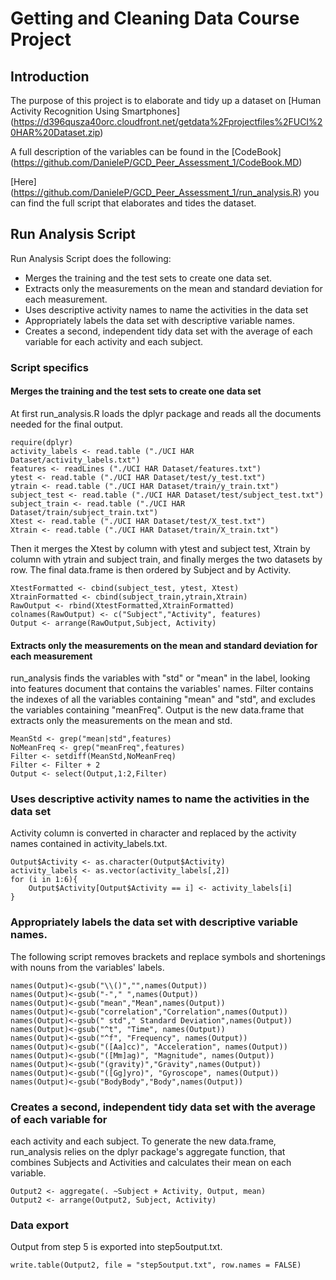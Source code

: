 # Getting and Cleaning Data Course Project

## Introduction
The purpose of this project is to elaborate and tidy up a dataset 
on [Human Activity Recognition Using Smartphones] (https://d396qusza40orc.cloudfront.net/getdata%2Fprojectfiles%2FUCI%20HAR%20Dataset.zip)

A full description of the variables can be found in the [CodeBook] (https://github.com/DanieleP/GCD_Peer_Assessment_1/CodeBook.MD)

[Here] (https://github.com/DanieleP/GCD_Peer_Assessment_1/run_analysis.R) you can find the full script that elaborates and tides the dataset.

## Run Analysis Script
Run Analysis Script does the following:  
- Merges the training and the test sets to create one data set.
- Extracts only the measurements on the mean and standard deviation for each measurement. 
- Uses descriptive activity names to name the activities in the data set
- Appropriately labels the data set with descriptive variable names. 
- Creates a second, independent tidy data set with the average of each variable for 
each activity and each subject.

### Script specifics
#### Merges the training and the test sets to create one data set
At first run_analysis.R loads the dplyr package and reads all the documents needed for
the final output.

	require(dplyr)
	activity_labels <- read.table ("./UCI HAR Dataset/activity_labels.txt")
	features <- readLines ("./UCI HAR Dataset/features.txt")
	ytest <- read.table ("./UCI HAR Dataset/test/y_test.txt")
	ytrain <- read.table ("./UCI HAR Dataset/train/y_train.txt")
	subject_test <- read.table ("./UCI HAR Dataset/test/subject_test.txt")
	subject_train <- read.table ("./UCI HAR Dataset/train/subject_train.txt")
	Xtest <- read.table ("./UCI HAR Dataset/test/X_test.txt")
	Xtrain <- read.table ("./UCI HAR Dataset/train/X_train.txt")
	
Then it merges the Xtest by column with ytest and subject test, Xtrain by column with
ytrain and subject train, and finally merges the two datasets by row.
The final data.frame is then ordered by Subject and by Activity.

	XtestFormatted <- cbind(subject_test, ytest, Xtest)
	XtrainFormatted <- cbind(subject_train,ytrain,Xtrain)
	RawOutput <- rbind(XtestFormatted,XtrainFormatted)
	colnames(RawOutput) <- c("Subject","Activity", features)
	Output <- arrange(RawOutput,Subject, Activity)

#### Extracts only the measurements on the mean and standard deviation for each measurement
run_analysis finds the variables with "std" or "mean" in the label, looking into features
document that contains the variables' names. Filter contains the indexes of all the
variables containing "mean" and "std", and excludes the variables containing "meanFreq".
Output is the new data.frame that extracts only the measurements on the mean and std.

	MeanStd <- grep("mean|std",features)
	NoMeanFreq <- grep("meanFreq",features)
	Filter <- setdiff(MeanStd,NoMeanFreq)
	Filter <- Filter + 2
	Output <- select(Output,1:2,Filter)	
	
### Uses descriptive activity names to name the activities in the data set
Activity column is converted in character and replaced by the activity names contained
in activity_labels.txt.	
	
	Output$Activity <- as.character(Output$Activity)
	activity_labels <- as.vector(activity_labels[,2])
	for (i in 1:6){
	    Output$Activity[Output$Activity == i] <- activity_labels[i]
	}

### Appropriately labels the data set with descriptive variable names. 
The following script removes brackets and replace symbols and shortenings with nouns from
the variables' labels.

	names(Output)<-gsub("\\()","",names(Output))
	names(Output)<-gsub("-"," ",names(Output))
	names(Output)<-gsub("mean","Mean",names(Output))
	names(Output)<-gsub("correlation","Correlation",names(Output))
	names(Output)<-gsub(" std"," Standard Deviation",names(Output))
	names(Output)<-gsub("^t", "Time", names(Output))
	names(Output)<-gsub("^f", "Frequency", names(Output))
	names(Output)<-gsub("([Aa]cc)", "Acceleration", names(Output))
	names(Output)<-gsub("([Mm]ag)", "Magnitude", names(Output))
	names(Output)<-gsub("(gravity)","Gravity",names(Output))
	names(Output)<-gsub("([Gg]yro)", "Gyroscope", names(Output))
	names(Output)<-gsub("BodyBody","Body",names(Output))

### Creates a second, independent tidy data set with the average of each variable for 
each activity and each subject.
To generate the new data.frame, run_analysis relies on the dplyr package's aggregate
function, that combines Subjects and Activities and calculates their mean on each variable.

	Output2 <- aggregate(. ~Subject + Activity, Output, mean)
	Output2 <- arrange(Output2, Subject, Activity)
	
### Data export
Output from step 5 is exported into step5output.txt.

	write.table(Output2, file = "step5output.txt", row.names = FALSE)
